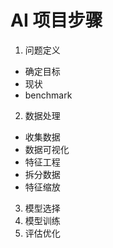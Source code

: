 # AI 项目步骤
1. 问题定义
- 确定目标
- 现状
- benchmark
2. 数据处理
- 收集数据
- 数据可视化
- 特征工程
- 拆分数据
- 特征缩放
3. 模型选择
4. 模型训练
5. 评估优化